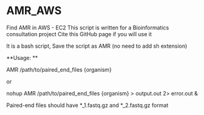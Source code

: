 # AMR_AWS
Find AMR in AWS - EC2
This script is written for a Bioinformatics consultation project 
Cite this GitHub page if you will use it

It is a bash script, Save the script as AMR (no need to add sh extension)

**Usage: **

AMR /path/to/paired_end_files {organism}

or

nohup AMR /path/to/paired_end_files {organism} > output.out 2> error.out & 

Paired-end files should have *_1.fastq.gz and *_2.fastq.gz format
